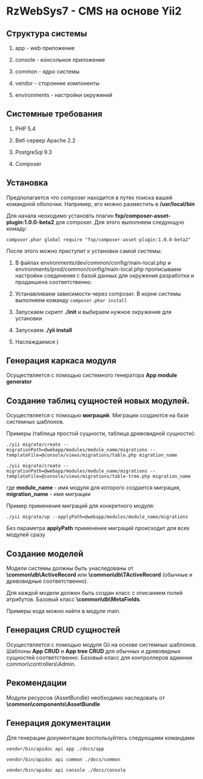 RzWebSys7 - CMS на основе Yii2
===================================

Структура системы
-----------------
1) app - web приложение

2) console - консольное приложение

3) common - ядро системы

4) vendor - сторонние компоненты

5) environments - настройки окружений

Системные требования
--------------------

1) PHP 5.4

2) Веб сервер Apache 2.2

3) PostgreSql 9.3

4) Composer

Установка
---------

Предполагается что composer находится в путях поиска вашей командной оболочки. Например, его можно разместить в **/usr/local/bin**

Для начала неоходимо установть плагин **fxp/composer-asset-plugin:1.0.0-beta2** для composer. Для этого выполняем следующую комаду:

`composer.phar global require "fxp/composer-asset-plugin:1.0.0-beta2"`

После этого можно приступит к установки самой системы:

1) В файлах environments/dev/common/config/main-local.php и environments/prod/common/config/main-local.php
прописываем настройки соединения с базой данных для окружения разработки и продакшена соответственно.

2) Устанавливаем зависимости через composer. В корне системы выполняем команду `composer.phar install`

3) Запускаем скрипт **./init** и выбираем нужное окружение для установки

4) Запускаем **./yii install**

5) Наслаждаемся )

Генерация каркаса модуля
------------------------
Осуществляется с помощью системного генератора **App module generator**

Создание таблиц сущностей новых модулей.
---------------------------------------
Осуществляется с помощью **миграций**. Миграции создаются на базе системных шаблонов.

Примеры (таблица простой сущности, таблица древовидной сущности):

```
./yii migrate/create --migrationPath=@webapp/modules/module_name/migrations --templateFile=@console/views/migrations/table.php migration_name
```

```
./yii migrate/create --migrationPath=@webapp/modules/module_name/migrations --templateFile=@console/views/migrations/table-tree.php migration_name
```

где **module_name** - имя модуля для которого создается миграция, **migration_name** - имя миграции

Пример применения миграций для конкретного модуля:

```
./yii migrate/up --applyPath=@webapp/modules/module_name/migrations
```

Без параметра **applyPath** применение миграций происходит для всех модулей сразу

Создание моделей
----------------
Модели системы должны быть унаследованы от **\common\db\ActiveRecord** или **\common\db\TActiveRecord**
(обычные и древовидные соответственно).

Для каждой модели должен быть создан класс с описанием полей атрибутов. Базовый класс **\common\db\MetaFields**.

Примеры кода можно найти в модуле main.

Генерация CRUD сущностей
------------------------
Осуществляется с помощью модуля Gii на основе системных шаблонов. Шаблоны **App CRUD** и **App tree CRUD**
для обычных и древовидных сущностей соответственно.
Базовый класс для контроллеров админки common\controllers\Admin.

Рекомендации
------------
Модули ресурсов (AssetBundle) необходимо наследовать от **\common\components\AssetBundle**

Генерация документации
----------------------
Для генерации документации воспользуйтесь следующими командами

```
vendor/bin/apidoc api app ./docs/app
```

```
vendor/bin/apidoc api common ./docs/common
```

```
vendor/bin/apidoc api console ./docs/console
```